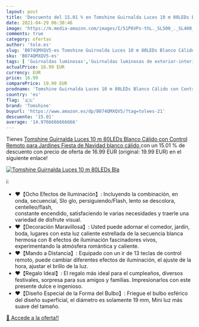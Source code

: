 ```yaml
---
layout: post
title: 'Descuento del 15.01 % en Tomshine Guirnalda Luces 10 m 80LEDs Bla'
date: 2021-04-29 06:30:46
image: 'https://m.media-amazon.com/images/I/51P6VPs-thL._SL500_._SL400_.jpg'
comments: true
category: ofertas
author: 'tole.es'
slug: 'B074QMXQV5-es Tomshine Guirnalda Luces 10 m 80LEDs Blanco Cálido con...'
sku: 'B074QMXQV5-es'
tags: [ 'Guirnaldas luminosas','Guirnaldas luminosas de exterior-interior','Iluminación','navidad','tomshine', ]
actualPrice: 16.99 EUR
currency: EUR
price: 16.99
comparePrice: 19.99 EUR
prodname: 'Tomshine Guirnalda Luces 10 m 80LEDs Blanco Cálido con Control Remoto para Jardines Fiesta de Navidad  blanco cálido '
country: 'es'
flag: '🇪🇸'
brand: 'Tomshine'
buyurl: 'https://www.amazon.es/dp/B074QMXQV5/?tag=tolees-21'
descuento: '15.01'
average: '14.9766666666666'
---
```


Tienes [Tomshine Guirnalda Luces 10 m 80LEDs Blanco Cálido con Control Remoto para Jardines Fiesta de Navidad  blanco cálido ](https://www.amazon.es/dp/B074QMXQV5/?tag=tolees-21) con un 15.01 % de descuento con precio de oferta de 16.99 EUR (original: 19.99 EUR) en el siguiente enlace!

[![Tomshine Guirnalda Luces 10 m 80LEDs Bla](https://m.media-amazon.com/images/I/51P6VPs-thL._SL500_._SL400_.jpg)](https://www.amazon.es/dp/B074QMXQV5/?tag=tolees-21)

ℹ️:

- ❤【Ocho Efectos de Iluminación】: Incluyendo la combinación, en onda, secuencial, Slo glo, persiguiendo/Flash, lento se descolora, centelleo/flash, <br/> constante encendido, satisfaciendo le varias necesidades y traerle una variedad de disfrute visual.
- ❤【Decoración Maravillosa】: Usted puede adornar el comedor, jardín, boda, lugares con esta luz caliente estrellada de la secuencia blanca hermosa con 8 efectos de iluminación fascinadores vivos, experimentando la atmósfera romántica y caliente.
- ❤【Mando a Distancia】: Equipado con un ir de 13 teclas de control remoto, puede cambiar diferentes efectos de iluminación, el ajuste de la hora, ajustar el brillo de la luz.
- ❤【Regalo Ideal】: El regalo más ideal para el cumpleaños, diversos festivales, sorpresa para sus amigos y familias. Impresionarlos con este presente dulce e ingenioso.
- ❤【Diseño Especial de la Forma del Bulbo】: Friegue el bulbo esférico del diseño superficial, el diámetro es solamente 19 mm, Mini luz más suave del tamaño.

[🛒 Accede a la oferta!!](https://www.amazon.es/dp/B074QMXQV5/?tag=tolees-21)
